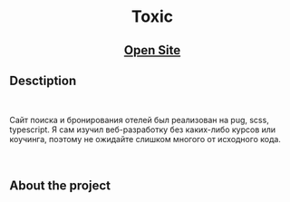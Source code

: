 <h1 align="center">Toxic</h1>
<h2 align="center">

[Open Site](https://github.com/)

</h2>

## Desctiption

<br>

Сайт поиска и бронирования отелей был реализован на pug, scss, typescript. Я сам изучил веб-разработку без каких-либо курсов или коучинга, поэтому не ожидайте слишком многого от исходного кода.

<br>

## About the project
